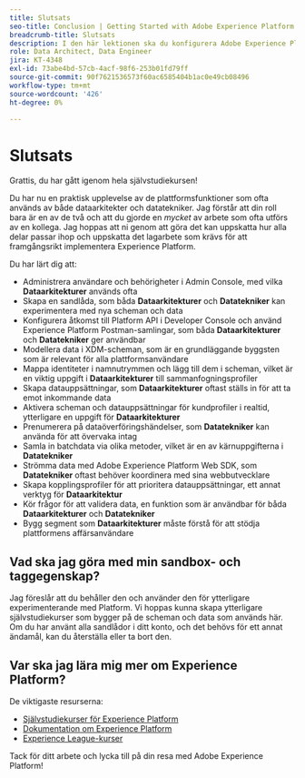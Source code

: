 ```yaml
---
title: Slutsats
seo-title: Conclusion | Getting Started with Adobe Experience Platform for Data Architects and Data Engineers
breadcrumb-title: Slutsats
description: I den här lektionen ska du konfigurera Adobe Experience Platform användarbehörigheter med Adobe Admin Console.
role: Data Architect, Data Engineer
jira: KT-4348
exl-id: 73abe4bd-57cb-4acf-98f6-253b01fd79ff
source-git-commit: 90f7621536573f60ac6585404b1ac0e49cb08496
workflow-type: tm+mt
source-wordcount: '426'
ht-degree: 0%

---
```


# Slutsats

<!--5min-->

Grattis, du har gått igenom hela självstudiekursen!

Du har nu en praktisk upplevelse av de plattformsfunktioner som ofta används av både dataarkitekter och datatekniker. Jag förstår att din roll bara är en av de två och att du gjorde en _mycket_ av arbete som ofta utförs av en kollega. Jag hoppas att ni genom att göra det kan uppskatta hur alla delar passar ihop och uppskatta det lagarbete som krävs för att framgångsrikt implementera Experience Platform.

Du har lärt dig att:

* Administrera användare och behörigheter i Admin Console, med vilka **Dataarkitekturer** används ofta
* Skapa en sandlåda, som båda **Dataarkitekturer** och **Datatekniker** kan experimentera med nya scheman och data
* Konfigurera åtkomst till Platform API i Developer Console och använd Experience Platform Postman-samlingar, som båda **Dataarkitekturer** och **Datatekniker** ger användbar
* Modellera data i XDM-scheman, som är en grundläggande byggsten som är relevant för alla plattformsanvändare
* Mappa identiteter i namnutrymmen och lägg till dem i scheman, vilket är en viktig uppgift i **Dataarkitekturer** till sammanfogningsprofiler
* Skapa datauppsättningar, som **Dataarkitekturer** oftast ställs in för att ta emot inkommande data
* Aktivera scheman och datauppsättningar för kundprofiler i realtid, ytterligare en uppgift för **Dataarkitekturer**
* Prenumerera på dataöverföringshändelser, som **Datatekniker** kan använda för att övervaka intag
* Samla in batchdata via olika metoder, vilket är en av kärnuppgifterna i **Datatekniker**
* Strömma data med Adobe Experience Platform Web SDK, som **Datatekniker** oftast behöver koordinera med sina webbutvecklare
* Skapa kopplingsprofiler för att prioritera datauppsättningar, ett annat verktyg för **Dataarkitektur**
* Kör frågor för att validera data, en funktion som är användbar för båda **Dataarkitekturer** och **Datatekniker**
* Bygg segment som **Dataarkitekturer** måste förstå för att stödja plattformens affärsanvändare



## Vad ska jag göra med min sandbox- och taggegenskap?

Jag föreslår att du behåller den och använder den för ytterligare experimenterande med Platform. Vi hoppas kunna skapa ytterligare självstudiekurser som bygger på de scheman och data som används här. Om du har använt alla sandlådor i ditt konto, och det behövs för ett annat ändamål, kan du återställa eller ta bort den.

## Var ska jag lära mig mer om Experience Platform?

De viktigaste resurserna:

* [Självstudiekurser för Experience Platform](https://experienceleague.adobe.com/docs/platform-learn/comprehensive-technical-tutorial/overview.html)
* [Dokumentation om Experience Platform](https://experienceleague.adobe.com/docs/experience-platform/landing/home.html)
* [Experience League-kurser](https://experienceleague.adobe.com/#dashboard/learning)

Tack för ditt arbete och lycka till på din resa med Adobe Experience Platform!
